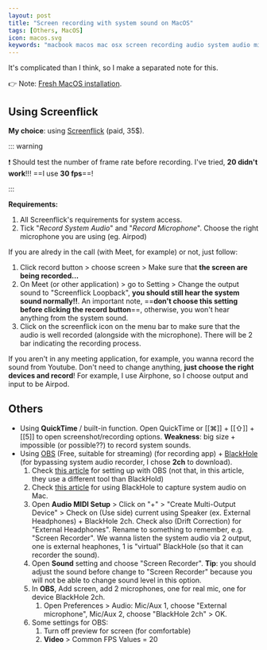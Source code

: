 ```yaml
---
layout: post
title: "Screen recording with system sound on MacOS"
tags: [Others, MacOS]
icon: macos.svg
keywords: "macbook macos mac osx screen recording audio system audio microphone airphone call skype meet capture"
---
```


It's complicated than I think, so I make a separated note for this.

👉 Note: [Fresh MacOS installation](/fresh-install-macos/).

## Using Screenflick

**My choice**: using [Screenflick](https://www.araelium.com/screenflick-mac-screen-recorder) (paid, 35$).

::: warning

❗ Should test the number of frame rate before recording. I've tried, **20 didn't work**!!! ==I use **30 fps**==!

:::

**Requirements:**

1. All Screenflick's requirements for system access.
2. Tick "*Record System Audio*" and "*Record Microphone*". Choose the right microphone you are using (eg. Airpod)

If you are alredy in the call (with Meet, for example) or not, just follow:

1. Click record button > choose screen > Make sure that **the screen are being recorded...**
2. On Meet (or other application) > go to Setting > Change the output sound to "Screenflick Loopback", **you should still hear the system sound normally!!**. An important note, ==**don't choose this setting before clicking the record button**==, otherwise, you won't hear anything from the system sound.
3. Click on the screenflick icon on the menu bar to make sure that the audio is well recorded (alongside with the microphone). There will be 2 bar indicating the recording process.

If you aren't in any meeting application, for example, you wanna record the sound from Youtube. Don't need to change anything, **just choose the right devices and record**! For example, I use Airphone, so I choose output and input to be Airpod.



## Others

- Using **QuickTime** / built-in function. Open QuickTime or [[⌘]] + [[⇧]] + [[5]] to open screenshot/recording options. **Weakness**: big size + impossible (or possible??) to record system sounds.
- Using [OBS](https://obsproject.com/) (Free, suitable for streaming) (for recording app) + [BlackHole](https://github.com/ExistentialAudio/BlackHole) (for bypassing system audio recorder, I chose **2ch** to download).
  1. Check [this article](https://obsproject.com/forum/resources/os-x-capture-audio-with-ishowu-audio-capture.505/) for setting up with OBS (not that, in this article, they use a different tool than BlackHold)
  2. Check [this article](https://streamlabs.com/content-hub/post/capturing-desktop-audio-in-streamlabs-obs-for-mac) for using BlackHole to capture system audio on Mac.
  3. Open **Audio MIDI Setup** > Click on "+" > "Create Multi-Output Device" > Check on (Use side) current using Speaker (ex. External Headphones) + BlackHole 2ch. Check also (Drift Correction) for "External Headphones". Rename to something to remember, e.g. "Screen Recorder". We wanna listen the system audio via 2 output, one is external heaphones, 1 is "virtual" BlackHole (so that it can recorder the sound).
  4. Open **Sound** setting and choose "Screen Recorder". **Tip**: you should adjust the sound before change to "Screen Recorder" because you will not be able to change sound level in this option.
  5. In **OBS**, Add screen, add 2 microphones, one for real mic, one for device BlackHole 2ch.
     1. Open Preferences > Audio: Mic/Aux 1, choose "External microphone", Mic/Aux 2, choose "BlackHole 2ch" > OK.
  6. Some settings for OBS:
     1. Turn off preview for screen (for comfortable)
     2. **Video** > Common FPS Values = 20

